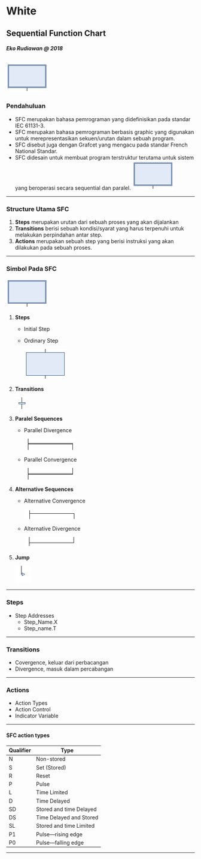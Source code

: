 # White

## Sequential Function Chart
##### Eko Rudiawan @ 2018
![asd](assets/image/initial_step.png)
---

### Pendahuluan
* SFC merupakan bahasa pemrograman yang didefinisikan pada standar IEC 61131-3.
* SFC merupakan bahasa pemrograman berbasis graphic yang digunakan untuk merepresentasikan sekuen/urutan dalam sebuah program.
* SFC disebut juga dengan Grafcet yang mengacu pada standar French National Standar.
* SFC didesain untuk membuat program terstruktur terutama untuk sistem yang beroperasi secara sequential dan paralel.
![asd](assets/image/initial_step.png)
---

### Structure Utama SFC
1. **Steps** merupakan urutan dari sebuah proses yang akan dijalankan
2. **Transitions** berisi sebuah kondisi/syarat yang harus terpenuhi untuk melakukan perpindahan antar step. 
3. **Actions** merupakan sebuah step yang berisi instruksi yang akan dilakukan pada sebuah proses.
---

### Simbol Pada SFC
![Initial Step](assets/image/initial_step.png)
1. **Steps** 
    * Initial Step 



    * Ordinary Step

        ![Ordinary Step](assets/image/ordinary_step.png)

2. **Transitions** 

    ![Transition](assets/image/transition.png)

3. **Paralel Sequences**
    * Parallel Divergence

        ![Parallel Divergence](assets/image/parallel_divergence.png)

    * Parallel Convergence

        ![Parallel Convergence](assets/image/parallel_convergence.png)

4. **Alternative Sequences**
    * Alternative Convergence

        ![Alternative Convergence](assets/image/alternative_divergence.png)

    * Alternative Divergence

        ![Alternative Divergence](assets/image/alternative_convergence.png)

5. **Jump**

    ![Jump](assets/image/jump.png)

---
### Steps 
* Step Addresses
    * Step_Name.X
    * Step_name.T

---

### Transitions
* Covergence, keluar dari perbacangan
* Divergence, masuk dalam percabangan

---

### Actions
* Action Types
* Action Control
* Indicator Variable

---

#### SFC action types
|Qualifier|Type|
|---------|----|
|N|Non-stored|
|S|Set (Stored)|
|R|Reset|
|P|Pulse|
|L|Time Limited|
|D|Time Delayed|
|SD|Stored and time Delayed|
|DS|Time Delayed and Stored|
|SL|Stored and time Limited|
|P1|Pulse—rising edge|
|P0|Pulse—falling edge|

---